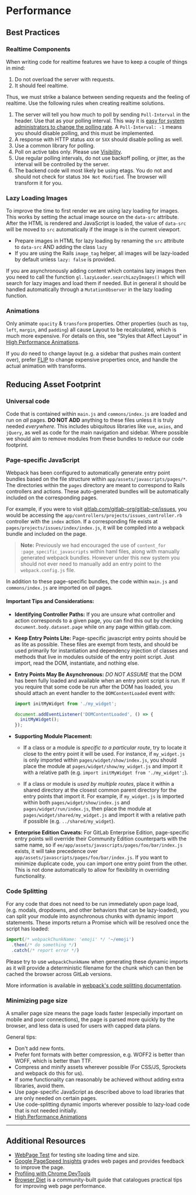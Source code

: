# Performance

## Best Practices

### Realtime Components

When writing code for realtime features we have to keep a couple of things in mind:
1. Do not overload the server with requests.
1. It should feel realtime.

Thus, we must strike a balance between sending requests and the feeling of realtime.
Use the following rules when creating realtime solutions.

1. The server will tell you how much to poll by sending `Poll-Interval` in the header.
Use that as your polling interval. This way it is [easy for system administrators to change the
polling rate](../../administration/polling.md).
A `Poll-Interval: -1` means you should disable polling, and this must be implemented.
1. A response with HTTP status `4XX` or `5XX` should disable polling as well.
1. Use a common library for polling.
1. Poll on active tabs only. Please use [Visibility](https://github.com/ai/visibilityjs).
1. Use regular polling intervals, do not use backoff polling, or jitter, as the interval will be
controlled by the server.
1. The backend code will most likely be using etags. You do not and should not check for status
`304 Not Modified`. The browser will transform it for you.

### Lazy Loading Images

To improve the time to first render we are using lazy loading for images. This works by setting 
the actual image source on the `data-src` attribute. After the HTML is rendered and JavaScript is loaded, 
the value of `data-src` will be moved to `src` automatically if the image is in the current viewport.

*  Prepare images in HTML for lazy loading by renaming the `src` attribute to `data-src` AND adding the class `lazy`
*  If you are using the Rails `image_tag` helper, all images will be lazy-loaded by default unless `lazy: false` is provided.

If you are asynchronously adding content which contains lazy images then you need to call the function
`gl.lazyLoader.searchLazyImages()` which will search for lazy images and load them if needed. 
But in general it should be handled automatically through a `MutationObserver` in the lazy loading function.

### Animations

Only animate `opacity` & `transform` properties. Other properties (such as `top`, `left`, `margin`, and `padding`) all cause
Layout to be recalculated, which is much more expensive. For details on this, see "Styles that Affect Layout" in
[High Performance Animations][high-perf-animations].

If you _do_ need to change layout (e.g. a sidebar that pushes main content over), prefer [FLIP][flip] to change expensive
properties once, and handle the actual animation with transforms.

## Reducing Asset Footprint

### Universal code

Code that is contained within `main.js` and `commons/index.js` are loaded and
run on _all_ pages. **DO NOT ADD** anything to these files unless it is truly
needed _everywhere_. This includes ubiquitous libraries like `vue`, `axios`,
and `jQuery`, as well as code for the main navigation and sidebar. Where
possible we should aim to remove modules from these bundles to reduce our code
footprint.

### Page-specific JavaScript

Webpack has been configured to automatically generate entry point bundles based
on the file structure within `app/assets/javascripts/pages/*`. The directories
within the `pages` directory are meant to correspond to Rails controllers and
actions. These auto-generated bundles will be automatically included on the
corresponding pages.

For example, if you were to visit [gitlab.com/gitlab-org/gitlab-ce/issues](https://gitlab.com/gitlab-org/gitlab-ce/issues),
you would be accessing the `app/controllers/projects/issues_controller.rb`
controller with the `index` action. If a corresponding file exists at
`pages/projects/issues/index/index.js`, it will be compiled into a webpack
bundle and included on the page.

> **Note:** Previously we had encouraged the use of
> `content_for :page_specific_javascripts` within haml files, along with
> manually generated webpack bundles. However under this new system you should
> not ever need to manually add an entry point to the `webpack.config.js` file.

In addition to these page-specific bundles, the code within `main.js` and
`commons/index.js` are imported on _all_ pages.

#### Important Tips and Considerations:

- **Identifying Controller Paths:**
  If you are unsure what controller and action corresponds to a given page, you
  can find this out by checking `document.body.dataset.page` while on any page
  within gitlab.com.

- **Keep Entry Points Lite:**
  Page-specific javascript entry points should be as lite as possible.  These
  files are exempt from tests, and should be used primarily for instantiation
  and dependency injection of classes and methods that live in modules outside
  of the entry point script.  Just import, read the DOM, instantiate, and
  nothing else.

- **Entry Points May Be Asynchronous:**
  _DO NOT ASSUME_ that the DOM has been fully loaded and available when an
  entry point script is run.  If you require that some code be run after the
  DOM has loaded, you should attach an event handler to the `DOMContentLoaded`
  event with:

    ```javascript
    import initMyWidget from './my_widget';
  
    document.addEventListener('DOMContentLoaded', () => {
      initMyWidget();
    });
    ```

- **Supporting Module Placement:**  
    - If a class or a module is _specific to a particular route_, try to locate
      it close to the entry point it will be used. For instance, if
      `my_widget.js` is only imported within `pages/widget/show/index.js`, you
      should place the module at `pages/widget/show/my_widget.js` and import it
      with a relative path (e.g. `import initMyWidget from './my_widget';`).
      
    - If a class or module is _used by multiple routes_, place it within a
      shared directory at the closest common parent directory for the entry
      points that import it.  For example, if `my_widget.js` is imported within
      both `pages/widget/show/index.js` and `pages/widget/run/index.js`, then
      place the module at `pages/widget/shared/my_widget.js` and import it with
      a relative path if possible (e.g. `../shared/my_widget`).

- **Enterprise Edition Caveats:**
  For GitLab Enterprise Edition, page-specific entry points will override their
  Community Edition counterparts with the same name, so if
  `ee/app/assets/javascripts/pages/foo/bar/index.js` exists, it will take
  precedence over `app/assets/javascripts/pages/foo/bar/index.js`.  If you want
  to minimize duplicate code, you can import one entry point from the other.
  This is not done automatically to allow for flexibility in overriding
  functionality.

### Code Splitting

For any code that does not need to be run immediately upon page load, (e.g.
modals, dropdowns, and other behaviors that can be lazy-loaded), you can split
your module into asynchronous chunks with dynamic import statements.  These
imports return a Promise which will be resolved once the script has loaded:

```javascript
import(/* webpackChunkName: 'emoji' */ '~/emoji')
  .then(/* do something */)
  .catch(/* report error */)
```

Please try to use `webpackChunkName` when generating these dynamic imports as
it will provide a deterministic filename for the chunk which can then be cached
the browser across GitLab versions.

More information is available in [webpack's code splitting documentation](https://webpack.js.org/guides/code-splitting/#dynamic-imports).

### Minimizing page size

A smaller page size means the page loads faster (especially important on mobile
and poor connections), the page is parsed more quickly by the browser, and less
data is used for users with capped data plans.

General tips:

- Don't add new fonts.
- Prefer font formats with better compression, e.g. WOFF2 is better than WOFF, which is better than TTF.
- Compress and minify assets wherever possible (For CSS/JS, Sprockets and webpack do this for us).
- If some functionality can reasonably be achieved without adding extra libraries, avoid them.
- Use page-specific JavaScript as described above to load libraries that are only needed on certain pages.
- Use code-splitting dynamic imports wherever possible to lazy-load code that is not needed initially.
- [High Performance Animations][high-perf-animations]

-------

## Additional Resources

- [WebPage Test][web-page-test] for testing site loading time and size.
- [Google PageSpeed Insights][pagespeed-insights] grades web pages and provides feedback to improve the page.
- [Profiling with Chrome DevTools][google-devtools-profiling]
- [Browser Diet][browser-diet] is a community-built guide that catalogues practical tips for improving web page performance.


[web-page-test]: http://www.webpagetest.org/
[pagespeed-insights]: https://developers.google.com/speed/pagespeed/insights/
[google-devtools-profiling]: https://developers.google.com/web/tools/chrome-devtools/profile/?hl=en
[browser-diet]: https://browserdiet.com/
[high-perf-animations]: https://www.html5rocks.com/en/tutorials/speed/high-performance-animations/
[flip]: https://aerotwist.com/blog/flip-your-animations/
